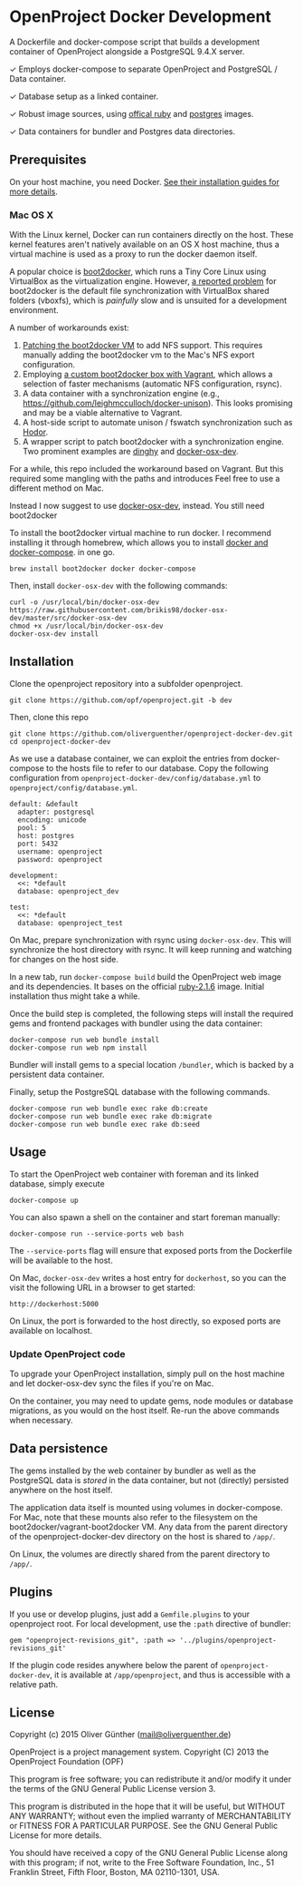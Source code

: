 # OpenProject Docker Development


A Dockerfile and docker-compose script that builds a development container of OpenProject alongside a PostgreSQL 9.4.X server.

✓ Employs docker-compose to separate OpenProject and PostgreSQL / Data container.

✓ Database setup as a linked container.

✓ Robust image sources, using [offical ruby](https://registry.hub.docker.com/_/ruby/) and [postgres](https://registry.hub.docker.com/_/postgres/) images.

✓ Data containers for bundler and Postgres data directories.

## Prerequisites

On your host machine, you need Docker. [See their installation guides for more details](https://docs.docker.com/installation/#installation).


### Mac OS X

With the Linux kernel, Docker can run containers directly on the host. These kernel features aren't natively available on an OS X host machine, thus a virtual machine is used as a proxy to run the docker daemon itself.

A popular choice is [boot2docker](http://boot2docker.io/), which runs a Tiny Core Linux using VirtualBox as the virtualization engine.
However, [a reported problem](https://github.com/boot2docker/boot2docker/issues/64) for boot2docker is the default file synchronization with VirtualBox shared folders (vboxfs), which is *painfully* slow and is unsuited for a development environment.

A number of workarounds exist:


1. [Patching the boot2docker VM](http://syskall.com/using-boot2docker-using-nfs-instead-of-vboxsf/) to add NFS support. This requires manually adding the boot2docker vm to the Mac's NFS export configuration.
2. Employing [a custom boot2docker box with Vagrant](https://github.com/blinkreaction/boot2docker-vagrant), which allows a selection of faster mechanisms (automatic NFS configuration, rsync).
3. A data container with a synchronization engine (e.g., https://github.com/leighmcculloch/docker-unison). This looks promising and may be a viable alternative to Vagrant.
4. A host-side script to automate unison / fswatch synchronization such as [Hodor](https://github.com/gansbrest/hodor).
5. A wrapper script to patch boot2docker with a synchronization engine. Two prominent examples are [dinghy](https://github.com/codekitchen/dinghy) and [docker-osx-dev](https://github.com/brikis98/docker-osx-dev).

For a while, this repo included the workaround based on Vagrant. But this required some mangling with the paths and introduces Feel free to use a different method on Mac.

Instead I now suggest to use [docker-osx-dev](https://github.com/brikis98/docker-osx-dev), instead.
You still need boot2docker

To install the boot2docker virtual machine to run docker.
I recommend installing it through homebrew, which allows you to install [docker and docker-compose](https://docs.docker.com/compose/install/). in one go.

	brew install boot2docker docker docker-compose
	
Then, install `docker-osx-dev` with the following commands:

    curl -o /usr/local/bin/docker-osx-dev https://raw.githubusercontent.com/brikis98/docker-osx-dev/master/src/docker-osx-dev
    chmod +x /usr/local/bin/docker-osx-dev
    docker-osx-dev install

## Installation

Clone the openproject repository into a subfolder openproject.

    git clone https://github.com/opf/openproject.git -b dev
    
Then, clone this repo

    git clone https://github.com/oliverguenther/openproject-docker-dev.git
    cd openproject-docker-dev    
    

As we use a database container, we can exploit the entries from docker-compose to the hosts file to refer to our database.
Copy the following configuration from `openproject-docker-dev/config/database.yml` to `openproject/config/database.yml`.

	default: &default
	  adapter: postgresql
	  encoding: unicode
	  pool: 5
	  host: postgres
	  port: 5432
	  username: openproject
	  password: openproject
	
	development:
	  <<: *default
	  database: openproject_dev
	
	test:
	  <<: *default
	  database: openproject_test


On Mac, prepare synchronization with rsync using  `docker-osx-dev`. This will synchronize the host directory with rsync.
It will keep running and watching for changes on the host side.

In a new tab, run `docker-compose build` build the OpenProject web image and its dependencies. It bases on the official [ruby-2.1.6](https://registry.hub.docker.com/_/ruby/) image. Initial installation thus might take a while.

Once the build step is completed, the following steps will install the required gems and frontend packages with bundler using the data container:

    docker-compose run web bundle install
    docker-compose run web npm install
    
Bundler will install gems to a special location `/bundler`, which is backed by a persistent data container.

Finally, setup the PostgreSQL database with the following commands.

    docker-compose run web bundle exec rake db:create
    docker-compose run web bundle exec rake db:migrate
    docker-compose run web bundle exec rake db:seed

## Usage

To start the OpenProject web container with foreman and its linked database, simply execute

    docker-compose up

You can also spawn a shell on the container and start foreman manually:

    docker-compose run --service-ports web bash

The `--service-ports` flag will ensure that exposed ports from the Dockerfile will be available to the host.

On Mac, `docker-osx-dev` writes a host entry for `dockerhost`, so you can the visit the following URL in a browser to get started:

    http://dockerhost:5000
    
On Linux, the port is forwarded to the host directly, so exposed ports are available on localhost.
    

### Update OpenProject code

To upgrade your OpenProject installation, simply pull on the host machine and let docker-osx-dev sync the files if you're on Mac.

On the container, you may need to update gems, node modules or database migrations, as you would on the host itself.
Re-run the above commands when necessary.

## Data persistence

The gems installed by the web container by bundler as well as the PostgreSQL data is *stored* in the data container, but not (directly) persisted anywhere on the host itself.

The application data itself is mounted using volumes in docker-compose.
For Mac, note that these mounts also refer to the filesystem on the boot2docker/vagrant-boot2docker VM. Any data from the parent directory of the openproject-docker-dev directory on the host is shared to `/app/`.

On Linux, the volumes are directly shared from the parent directory to `/app/`.

## Plugins

If you use or develop plugins, just add a `Gemfile.plugins` to your openproject root.
For local development, use the `:path` directive of bundler:


    gem "openproject-revisions_git", :path => '../plugins/openproject-revisions_git'

If the plugin code resides anywhere below the parent of `openproject-docker-dev`, it is available at `/app/openproject`, and thus is accessible with a relative path.

## License

Copyright (c) 2015 Oliver Günther (mail@oliverguenther.de)

OpenProject is a project management system.
Copyright (C) 2013 the OpenProject Foundation (OPF)

This program is free software; you can redistribute it and/or
modify it under the terms of the GNU General Public License
version 3.

This program is distributed in the hope that it will be useful,
but WITHOUT ANY WARRANTY; without even the implied warranty of
MERCHANTABILITY or FITNESS FOR A PARTICULAR PURPOSE. See the
GNU General Public License for more details.

You should have received a copy of the GNU General Public License
along with this program; if not, write to the Free Software
Foundation, Inc., 51 Franklin Street, Fifth Floor, Boston, MA  02110-1301, USA.
